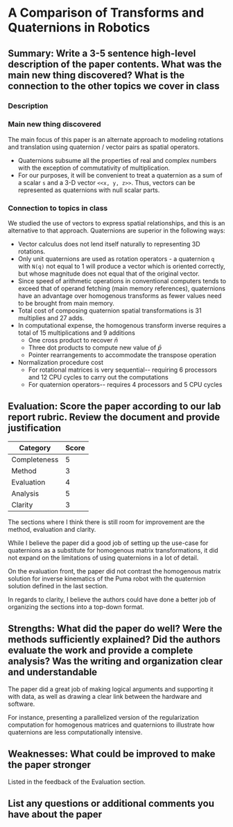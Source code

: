 # A Comparison of Transforms and Quaternions in Robotics

## Summary: Write a 3-5 sentence high-level description of the paper contents. What was the main new thing discovered? What is the connection to the other topics we cover in class

### Description

### Main new thing discovered

The main focus of this paper is an alternate approach to modeling rotations and translation using quaternion / vector pairs as spatial operators.

- Quaternions subsume all the properties of real and complex numbers with the exception of commutativity of multiplication.
- For our purposes, it will be convenient to treat a quaternion as a sum of a scalar `s` and a 3-D vector `<<x, y, z>>`. Thus, vectors can be represented as quaternions with null scalar parts.

### Connection to topics in class

We studied the use of vectors to express spatial relationships, and this is an alternative to that approach. Quaternions are superior in the following ways:

- Vector calculus does not lend itself naturally to representing 3D rotations.
- Only unit quaternions are used as rotation operators - a quaternion `q` with `N(q)` not equal to 1 will produce a vector which is oriented correctly, but whose magnitude does not equal that of the original vector.
- Since speed of arithmetic operations in conventional computers tends to exceed that of operand fetching (main memory references), quaternions have an advantage over homogenous transforms as fewer values need to be brought from main memory.
- Total cost of composing quaternion spatial transformations is 31 multiplies and 27 adds.
- In computational expense, the homogenous transform inverse requires a total of 15 multiplications and 9 additions
  - One cross product to recover $\bar{n}$
  - Three dot products to compute new value of $\bar{p}$
  - Pointer rearrangements to accommodate the transpose operation
- Normalization procedure cost
  - For rotational matrices is very sequential-- requiring 6 processors and 12 CPU cycles to carry out the computations
  - For quaternion operators-- requires 4 processors and 5 CPU cycles

## Evaluation: Score the paper according to our lab report rubric. Review the document and provide justification

| Category      | Score |
|------------   |-------|
| Completeness  | 5     |
| Method        | 3     |
| Evaluation    | 4     |
| Analysis      | 5     |
| Clarity       | 3     |

The sections where I think there is still room for improvement are the method, evaluation and clarity.

While I believe the paper did a good job of setting up the use-case for quaternions as a substitute for homogenous matrix transformations, it did not expand on the limitations of using quaternions in a lot of detail.

On the evaluation front, the paper did not contrast the homogenous matrix solution for inverse kinematics of the Puma robot with the quaternion solution defined in the last section.

In regards to clarity, I believe the authors could have done a better job of organizing the sections into a top-down format.

## Strengths: What did the paper do well? Were the methods sufficiently explained? Did the authors evaluate the work and provide a complete analysis? Was the writing and organization clear and understandable

The paper did a great job of making logical arguments and supporting it with data, as well as drawing a clear link between the hardware and software.

For instance, presenting a parallelized version of the regularization computation for homogenous matrices and quaternions to illustrate how quaternions are less computationally intensive.

## Weaknesses: What could be improved to make the paper stronger

Listed in the feedback of the Evaluation section.

## List any questions or additional comments you have about the paper
